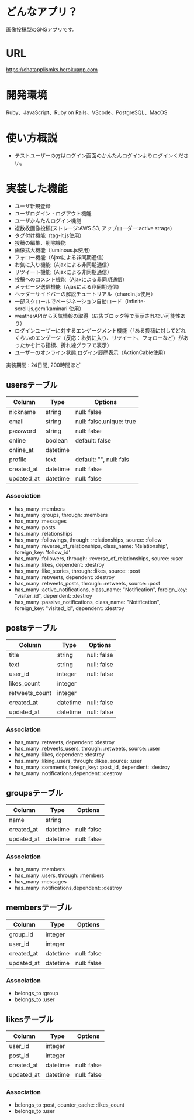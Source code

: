 # どんなアプリ？
画像投稿型のSNSアプリです。

# URL
https://chatapplismks.herokuapp.com

# 開発環境
Ruby、JavaScript、Ruby on Rails、VScode、PostgreSQL、MacOS

# 使い方概説
- テストユーザーの方はログイン画面のかんたんログインよりログインください。

# 実装した機能

- ユーザ新規登録
- ユーザログイン・ログアウト機能
- ユーザかんたんログイン機能
- 複数枚画像投稿(ストレージ:AWS S3, アップローダー:active strage)
- タグ付け機能（tag-it.js使用）
- 投稿の編集、削除機能
- 画像拡大機能（luminous.js使用）
- フォロー機能（Ajaxによる非同期通信）
- お気に入り機能（Ajaxによる非同期通信）
- リツイート機能（Ajaxによる非同期通信）
- 投稿へのコメント機能（Ajaxによる非同期通信）
- メッセージ送信機能（Ajaxによる非同期通信)
- ヘッダーサイドバーの解説チュートリアル（chardin.js使用）
- 一部スクロールでページネーション自動ロード（infinite-scroll.js,gem'kaminari'使用）
- weatherAPIから天気情報の取得（広告ブロック等で表示されない可能性あり）
- ログインユーザーに対するエンゲージメント機能（「ある投稿に対してどれくらいのエンゲージ（反応：お気に入り、リツイート、フォローなど）があったかを計る指標、折れ線グラフで表示）
- ユーザーのオンライン状態,ログイン履歴表示（ActionCable使用）

実装期間 : 24日間, 200時間ほど


## usersテーブル

|Column           |Type    |Options                         |
|-----------------|--------|--------------------------------|
|nickname         |string  |null: false                     |
|email            |string  |null: false,unique: true        |
|password         |string  |null: false                     |
|online           |boolean |default: false                  |
|online_at        |datetime|                                |
|profile          |text    |default: "", null: fals         |
|created_at       |datetime   |null: false                  |
|updated_at       |datetime   |null: false                  |

### Association
- has_many :members
- has_many :groups, through: :members
- has_many :messages
- has_many :posts
- has_many :relationships
- has_many :followings, through: :relationships, source: :follow
- has_many :reverse_of_relationships, class_name: 'Relationship', foreign_key: 'follow_id'
- has_many :followers, through: :reverse_of_relationships, source: :user
- has_many :likes, dependent: :destroy
- has_many :like_stories, through: :likes, source: :post
- has_many :retweets, dependent: :destroy
- has_many :retweets_posts, through: :retweets, source: :post
- has_many :active_notifications, class_name: "Notification", foreign_key: "visiter_id", dependent: :destroy
- has_many :passive_notifications, class_name: "Notification", foreign_key: "visited_id", dependent: :destroy

## postsテーブル

|Column           |Type       |Options                         |
|-----------------|-----------|--------------------------------|
|title            |string     |null: false                     |
|text             |string     |null: false                     |
|user_id          |integer    |null: false                     |
|likes_count      |integer    |                                |
|retweets_count   |integer    |                                |
|created_at       |datetime   |null: false                     |
|updated_at       |datetime   |null: false                     |

### Association
- has_many :retweets, dependent: :destroy
- has_many :retweets_users, through: :retweets, source: :user
- has_many :likes, dependent: :destroy
- has_many :liking_users, through: :likes, source: :user
- has_many :comments,foreign_key: :post_id, dependent: :destroy
- has_many :notifications,dependent: :destroy

## groupsテーブル

|Column           |Type       |Options                         |
|-----------------|-----------|--------------------------------|
|name             |string     |                                |
|created_at       |datetime   |null: false                     |
|updated_at       |datetime   |null: false                     |


### Association
- has_many :members
- has_many :users, through: :members
- has_many :messages
- has_many :notifications,dependent: :destroy

## membersテーブル

|Column           |Type       |Options                         |
|-----------------|-----------|--------------------------------|
|group_id         |integer    |                                |
|user_id          |integer    |                                |
|created_at       |datetime   |null: false                     |
|updated_at       |datetime   |null: false                     |

### Association
- belongs_to :group
- belongs_to :user

## likesテーブル

|Column           |Type       |Options                         |
|-----------------|-----------|--------------------------------|
|user_id          |integer    |                                |
|post_id          |integer    |                                |
|created_at       |datetime   |null: false                     |
|updated_at       |datetime   |null: false                     |

### Association
- belongs_to :post, counter_cache: :likes_count
- belongs_to :user
